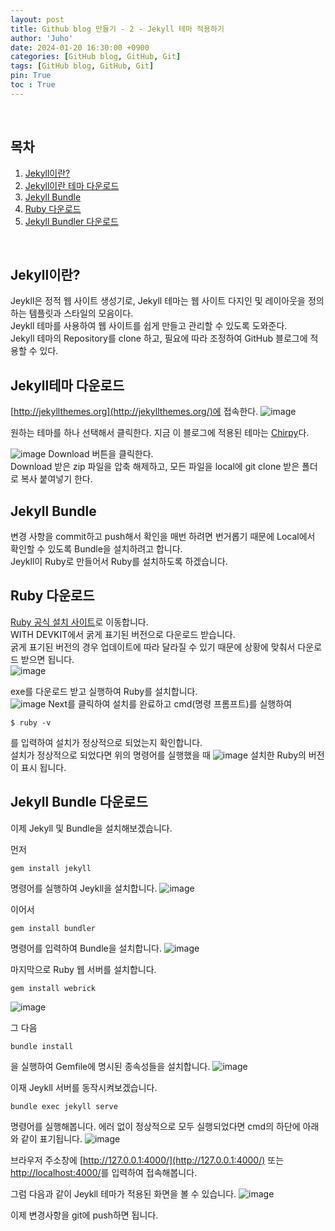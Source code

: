 ```yaml
---
layout: post
title: Github blog 만들기 - 2 - Jekyll 테마 적용하기
author: 'Juho'
date: 2024-01-20 16:30:00 +0900
categories: [GitHub blog, GitHub, Git]
tags: [GitHub blog, GitHub, Git]
pin: True
toc : True
---
```

<br/>

## 목차
1. [Jekyll이란?](#jekyll이란)
2. [Jekyll이란 테마 다운로드](#jekyll테마-다운로드)
3. [Jekyll Bundle](#jekyll-bundle)
4. [Ruby 다운로드](#ruby-다운로드)
5. [Jekyll Bundler 다운로드](#jekyll-bundler-다운로드)

<br/>


## Jekyll이란?
Jeykll은 정적 웹 사이트 생성기로, Jekyll 테마는 웹 사이트 다지인 및 레이아웃을 정의하는 템플릿과 스타일의 모음이다.<br/>
Jeykll 테마를 사용하여 웹 사이트를 쉽게 만들고 관리할 수 있도록 도와준다.<br/>
Jekyll 테마의 Repository를 clone 하고, 필요에 따라 조정하여 GitHub 블로그에 적용할 수 있다. <br/>

## Jekyll테마 다운로드
[http://jekyllthemes.org](http://jekyllthemes.org/)에 접속한다.
![image](https://github.com/juhoplayground/juhoplayground.github.io/assets/156918118/09f036c9-ca4f-4f4d-a889-59d6048ae4c0) <br/>

원하는 테마를 하나 선택해서 클릭한다.
지금 이 블로그에 적용된 테마는 [Chirpy](http://jekyllthemes.org/themes/jekyll-theme-chirpy/)다. <br/>

![image](https://github.com/juhoplayground/juhoplayground.github.io/assets/156918118/2f25d2c3-0c74-4829-99a2-b5db0e5e3c37)
Download 버튼을 클릭한다. <br/>
Download 받은 zip 파일을 압축 해제하고, 모든 파일을 local에 git clone 받은 폴더로 복사 붙여넣기 한다. <br/>

## Jekyll Bundle
변경 사항을 commit하고 push해서 확인을 매번 하려면 번거롭기 때문에 Local에서 확인할 수 있도록 Bundle을 설치하려고 합니다.<br/>
Jeykll이 Ruby로 만들어서 Ruby를 설치하도록 하겠습니다.<br/>

## Ruby 다운로드
[Ruby 공식 설치 사이트](https://rubyinstaller.org/downloads/)로 이동합니다. <br/>
WITH DEVKIT에서 굵게 표기된 버전으로 다운로드 받습니다. <br/>
굵게 표기된 버전의 경우 업데이트에 따라 달라질 수 있기 때문에 상황에 맞춰서 다운로드 받으면 됩니다. <br/>
![image](https://github.com/juhoplayground/juhoplayground.github.io/assets/156918118/fdd443be-f35b-488e-8354-83928ad11c06) <br/>

exe를 다운로드 받고 실행하여 Ruby를 설치합니다. <br/>
![image](https://github.com/juhoplayground/juhoplayground.github.io/assets/156918118/bc1a3468-73ec-4a1d-82a3-2141ba89df83)
Next를 클릭하여 설치를 완료하고 cmd(명령 프롬프트)를 실행하여
```
$ ruby -v
```
를 입력하여 설치가 정상적으로 되었는지 확인합니다.<br/>
설치가 정상적으로 되었다면 위의 명령어를 실행했을 때
![image](https://github.com/juhoplayground/juhoplayground.github.io/assets/156918118/a2de0bc3-367c-46b9-83e2-4e0a470c3a1d)
설치한 Ruby의 버전이 표시 됩니다.


## Jekyll Bundle 다운로드
이제 Jekyll 및 Bundle을 설치해보겠습니다.

먼저
```
gem install jekyll
```
명령어를 실행하여 Jeykll을 설치합니다.
![image](https://github.com/juhoplayground/juhoplayground.github.io/assets/156918118/b692fea2-b8fd-4783-a629-868a86998f15) <br/>

이어서
```
gem install bundler
```
명령어를 입력하여 Bundle을 설치합니다.
![image](https://github.com/juhoplayground/juhoplayground.github.io/assets/156918118/d8f02868-e7ae-4d58-b385-01fda6034389)

마지막으로 Ruby 웹 서버를 설치합니다.
```
gem install webrick
```
![image](https://github.com/juhoplayground/juhoplayground.github.io/assets/156918118/e1b1d330-bcc2-4927-95bb-ab3df52b087a)

그 다음
```
bundle install
```
을 실행하여 Gemfile에 명시된 종속성들을 설치합니다.
![image](https://github.com/juhoplayground/juhoplayground.github.io/assets/156918118/72503f9c-1a39-403a-a531-6b154a7d0c8c)

이재 Jeykll 서버를 동작시켜보겠습니다.
```
bundle exec jekyll serve
```
명령어를 실행해봅니다.
에러 없이 정상적으로 모두 실행되었다면 cmd의 하단에 아래와 같이 표기됩니다.
![image](https://github.com/juhoplayground/juhoplayground.github.io/assets/156918118/2cdcc8d1-122b-479f-93db-73ea91c532ed) <br/>

브라우저 주소창에 [http://127.0.0.1:4000/](http://127.0.0.1:4000/) 또는 [ http://localhost:4000/]( http://localhost:4000/)를 입력하여 접속해봅니다.

그럼 다음과 같이 Jeykll 테마가 적용된 화면을 볼 수 있습니다.
![image](https://github.com/juhoplayground/juhoplayground.github.io/assets/156918118/5ef8e628-ce83-4bac-830d-0055c92135d0)

이제 변경사항을 git에 push하면 됩니다.

